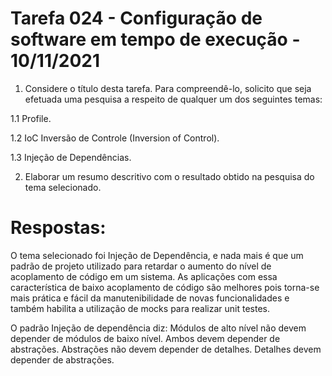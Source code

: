 # Tarefa 024 - Configuração de software em tempo de execução - 10/11/2021

1. Considere o título desta tarefa. Para compreendê-lo, solicito que seja efetuada uma pesquisa a respeito de qualquer um dos seguintes temas:

  1.1 Profile.

  1.2 IoC Inversão de Controle (Inversion of Control).

  1.3 Injeção de Dependências.

2. Elaborar um resumo descritivo com o resultado obtido na pesquisa do tema selecionado.

# Respostas:

O tema selecionado foi Injeção de Dependência, e nada mais é que um padrão de projeto utilizado para retardar
o aumento do nível de acoplamento de código em um sistema. As aplicações com essa característica de baixo acoplamento 
de código são melhores pois torna-se mais prática e fácil da manutenibilidade de novas funcionalidades e também habilita 
a utilização de mocks para realizar unit testes.

O padrão Injeção de dependência diz: Módulos de alto nível não devem depender de módulos de baixo nível. 
Ambos devem depender de abstrações. Abstrações não devem depender de detalhes. Detalhes devem depender de abstrações.